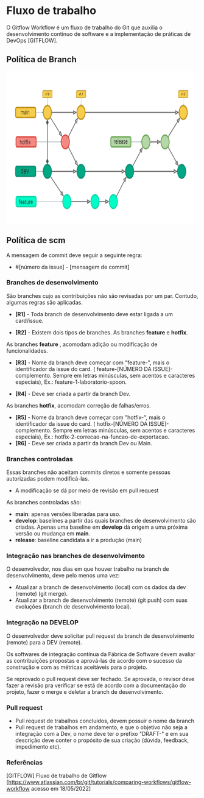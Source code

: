 # Fluxo de trabalho

O Gitflow Workflow é um fluxo de trabalho do Git que auxilia o desenvolvimento contínuo de software e a implementação de práticas de DevOps [GITFLOW].

## Política de Branch

<img alt="GitFlow" title="GitFlow" src="https://github.com/FabricaDeSoftwareINF/ambientacao/blob/a247af7c8b2f2d85d729890c58bfa97e4aec5853/documentacao/gerencia-de-configuracao/diagramas/gitflow.png" height="400px">

## Política de scm

A mensagem de commit deve seguir a seguinte regra: 
- #[número da issue] - [mensagem de commit]

### Branches de desenvolvimento

São branches cujo as contribuições não são revisadas por um par. Contudo, algumas regras são aplicadas.

- **[R1]** - Toda branch de desenvolvimento deve estar ligada a um card/issue.

- **[R2]** - Existem dois tipos de branches. As branches <b>feature</b> e <b>hotfix</b>.

As branches <b>feature</b> , acomodam adição ou modificação de funcionalidades.

- **[R3]** - Nome da branch deve começar com "feature-", mais o identificador da issue do card. ( feature-[NÚMERO DA ISSUE]-complemento. Sempre em letras minúsculas, sem acentos e caracteres especiais), Ex.: feature-1-laboratorio-spoon.

- **[R4]** - Deve ser criada a partir da branch Dev.

As branches <b>hotfix</b>, acomodam correção de falhas/erros.

- **[R5]** - Nome da branch deve começar com "hotfix-", mais o identificador da issue do card. ( hotfix-[NÚMERO DA ISSUE]-complemento. Sempre em letras minúsculas, sem acentos e caracteres especiais), Ex.: hotfix-2-correcao-na-funcao-de-exportacao.
- **[R6]** - Deve ser criada a partir da branch Dev ou Main.

### Branches controladas
Essas branches não aceitam commits diretos e somente pessoas autorizadas podem modificá-las. 

- A modificação se dá por meio de revisão em pull request

As branches controladas são:

- **main**: apenas versões liberadas para uso. 
- **develop**: baselines a partir das quais branches de desenvolvimento são criadas. Apenas uma baseline em <b>develop</b> dá origem a uma próxima versão ou mudança em <b>main</b>.
- **release**: baseline candidata a ir a produção (main)

### Integração nas branches de desenvolvimento
O desenvolvedor, nos dias em que houver trabalho na branch de desenvolvimento, deve pelo menos uma vez:

- Atualizar a branch de desenvolvimento (local) com os dados da dev (remote) (git merge).
- Atualizar a branch de desenvolvimento (remote) (git push) com suas evoluções (branch de desenvolvimento local).

### Integração na DEVELOP
O desenvolvedor deve solicitar pull request da branch de desenvolvimento (remote) para a DEV (remote).

Os softwares de integração contínua da Fábrica de Software devem avaliar as contribuições propostas e aprová-las de acordo com o sucesso da construção e com as métricas aceitáveis para o projeto. 

Se reprovado o pull request deve ser fechado. Se aprovada, o revisor deve fazer a revisão pra verificar se está de acordo com a documentação do projeto, fazer o merge e deletar a branch de desenvolvimento.

### Pull request
- Pull request de trabalhos concluídos, devem possuir o nome da branch 
- Pull request de trabalhos em andamento, e que o objetivo não seja a integração com a Dev, o nome deve ter o prefixo "DRAFT-" e em sua descrição deve conter o propósito de sua criação (dúvida, feedback, impedimento etc).

### Referências
[GITFLOW] Fluxo de trabalho de Gitflow
 [https://www.atlassian.com/br/git/tutorials/comparing-workflows/gitflow-workflow acesso em 18/05/2022]
